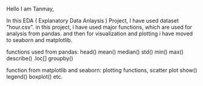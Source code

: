 Hello I am Tanmay,

In this EDA ( Explanatory Data Anlaysis ) Project, I have used dataset "hour.csv". in this project, i have used major functions, which are used for analysis from pandas. 
and then for visualization and plotting i have moved to seaborn and matplotlib.

functions used from pandas:
head()
mean()
median()
std()
min()
max()
describe()
.loc[]
groupby()

function from matplotlib and seaborn:
plotting functions, scatter plot
show()
legend()
boxplot() etc.

